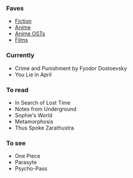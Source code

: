 ### Faves

- [Fiction](fiction.csv)
- [Anime](anime.csv) 
- [Anime OSTs](anime-ost.csv)
- [Films](film.csv)

### Currently
  
- Crime and Punishment by Fyodor Dostoevsky
- You Lie in April

### To read

- In Search of Lost Time
- Notes from Underground
- Sophie's World
- Metamorphosis
- Thus Spoke Zarathustra

### To see

- One Piece
- Parasyte
- Psycho-Pass
